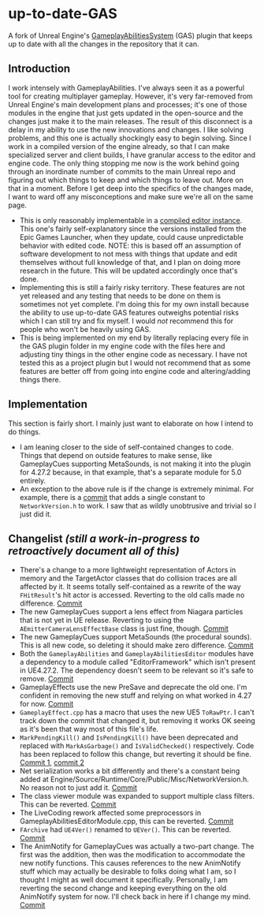 # up-to-date-GAS
A fork of Unreal Engine's [GameplayAbilitiesSystem](https://docs.unrealengine.com/4.27/en-US/InteractiveExperiences/GameplayAbilitySystem/) (GAS) plugin that keeps up to date with all the changes in the repository that it can.

## Introduction
I work intensely with GameplayAbilities. I've always seen it as a powerful tool for creating multiplayer gameplay. However, it's very far-removed from Unreal Engine's main development plans and processes; it's one of those modules in the engine that just gets updated in the open-source and the changes just make it to the main releases. The result of this disconnect is a delay in my ability to use the new innovations and changes.
I like solving problems, and this one is actually shockingly easy to begin solving. Since I work in a compiled version of the engine already, so that I can make specialized server and client builds, I have granular access to the editor and engine code. The only thing stopping me now is the work behind going through an inordinate number of commits to the main Unreal repo and figuring out which things to keep and which things to leave out. More on that in a moment.
Before I get deep into the specifics of the changes made, I want to ward off any misconceptions and make sure we're all on the same page.
* This is only reasonably implementable in a [compiled editor instance](https://docs.unrealengine.com/4.27/en-US/ProductionPipelines/DevelopmentSetup/BuildingUnrealEngine/). This one's fairly self-explanatory since the versions installed from the Epic Games Launcher, when they update, could cause unpredictable behavior with edited code. NOTE: this is based off an assumption of software development to not mess with things that update and edit themselves without full knowledge of that, and I plan on doing more research in the future. This will be updated accordingly once that's done.
* Implementing this is still a fairly risky territory. These features are not yet released and any testing that needs to be done on them is sometimes not yet complete. I'm doing this for my own install because the ability to use up-to-date GAS features outweighs potential risks which I can still try and fix myself. I would *not* recommend this for people who won't be heavily using GAS.
* This is being implemented on my end by literally replacing every file in the GAS plugin folder in my engine code with the files here and adjusting tiny things in the other engine code as necessary. I have not tested this as a project plugin but I would not recommend that as some features are better off from going into engine code and altering/adding things there.

## Implementation
This section is fairly short. I mainly just want to elaborate on how I intend to do things.
* I am leaning closer to the side of self-contained changes to code. Things that depend on outside features to make sense, like GameplayCues supporting MetaSounds, is not making it into the plugin for 4.27.2 because, in that example, that's a separate module for 5.0 entirely. 
* An exception to the above rule is if the change is extremely minimal. For example, there is a [commit](https://github.com/EpicGames/UnrealEngine/commit/e24e5d7ae418dc80b97495f7fb157f043025dadf) that adds a single constant to `NetworkVersion.h` to work. I saw that as wildly unobtrusive and trivial so I just did it.

## Changelist *(still a work-in-progress to retroactively document all of this)*

* There's a change to a more lightweight representation of Actors in memory and the TargetActor classes that do collision traces are all affected by it. It seems totally self-contained as a rewrite of the way `FHitResult`'s hit actor is accessed. Reverting to the old calls made no difference. [Commit](https://github.com/EpicGames/UnrealEngine/commit/eb2edb9b69ffcc8e83d54018fd0f271c4dce6c68)
* The new GameplayCues support a lens effect from Niagara particles that is not yet in UE release. Reverting to using the `AEmitterCameraLensEffectBase` class is just fine, though. [Commit](https://github.com/EpicGames/UnrealEngine/commit/bb38d4afa77c5bf23947dc6a247ac9b4bafe7609)
* The new GameplayCues support MetaSounds (the procedural sounds). This is all new code, so deleting it should make zero difference. [Commit](https://github.com/EpicGames/UnrealEngine/commit/bf19dcdaee0bd35d4dcd212dd19f35608d1a0d19)
* Both the `GameplayAbilities` and `GameplayAbilitiesEditor` modules have a dependency to a module called "EditorFramework" which isn't present in UE4.27.2. The dependency doesn't seem to be relevant so it's safe to remove. [Commit](https://github.com/EpicGames/UnrealEngine/commit/48113fc77eeb98f282f175d01ff2338f56f169ef)
* GameplayEffects use the new PreSave and deprecate the old one. I'm confident in removing the new stuff and relying on what worked in 4.27 for now. [Commit](https://github.com/EpicGames/UnrealEngine/commit/fd97028c280c33056f0925655fc6b2bbede408eb)
* `GameplayEffect.cpp` has a macro that uses the new UE5 `ToRawPtr`. I can't track down the commit that changed it, but removing it works OK seeing as it's been that way most of this file's life.
* `MarkPendingKill()` and `IsPendingKill()` have been deprecated and replaced with `MarkAsGarbage()` and `IsValidChecked()` respectively. Code has been replaced to follow this change, but reverting it should be fine. [Commit 1](https://github.com/EpicGames/UnrealEngine/commit/d6feb51b95193ffd0db963f3b14e5e2c75417c9e), [commit 2](https://github.com/EpicGames/UnrealEngine/commit/a8f27e9fa87dbf01a754cc2090e5e5e8bb846593)
* Net serialization works a bit differently and there's a constant being added at Engine/Source/Runtime/Core/Public/Misc/NetworkVersion.h. No reason not to just add it. [Commit](https://github.com/EpicGames/UnrealEngine/commit/e24e5d7ae418dc80b97495f7fb157f043025dadf)
* The class viewer module was expanded to support multiple class filters. This can be reverted. [Commit](https://github.com/EpicGames/UnrealEngine/commit/696bd28875f0f2b3ff14db01bb25b0589524559b)
* The LiveCoding rework affected some preprocessors in GameplayAbilitiesEditorModule.cpp, this can be reverted. [Commit](https://github.com/EpicGames/UnrealEngine/commit/a2237e050de4abad4b06219ede2d866ccb81ebb7)
* `FArchive` had `UE4Ver()` renamed to `UEVer()`. This can be reverted. [Commit](https://github.com/EpicGames/UnrealEngine/commit/bd6185935009aef14af992dd414ad79b3a0e1cc3)
* The AnimNotify for GameplayCues was actually a two-part change. The first was the addition, then was the modification to accommodate the new notify functions. This causes references to the new AnimNotify stuff which may actually be desirable to folks doing what I am, so I thought I might as well document it specifically. Personally, I am reverting the second change and keeping everything on the old AnimNotify system for now. I'll check back in here if I change my mind. [Commit](https://github.com/EpicGames/UnrealEngine/commit/f4c11a45c947a052869d4f2fbc5ae51f79cf17b9)
